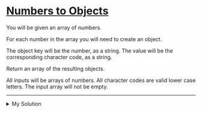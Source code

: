# [Numbers to Objects](https://www.codewars.com/kata/57ced2c1c6fdc22123000316)

You will be given an array of numbers.

For each number in the array you will need to create an object.

The object key will be the number, as a string. The value will be the corresponding character code, as a string.

Return an array of the resulting objects.

All inputs will be arrays of numbers. All character codes are valid lower case letters. The input array will not be
empty.

---

<details><summary>My Solution</summary>

```js
function numObj(s) {
  return s.map(v => ({ [v]: String.fromCharCode(v) }))
}
```

</details>
